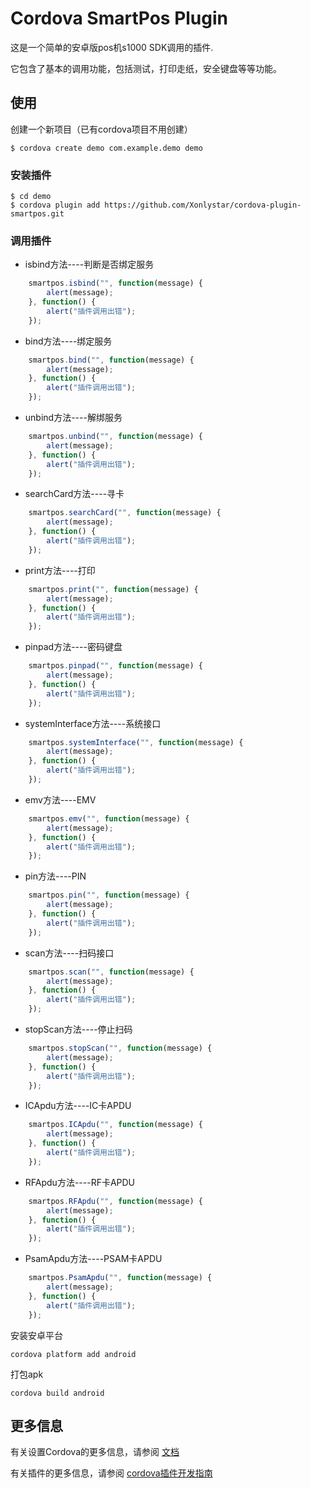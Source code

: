 # Cordova SmartPos Plugin

这是一个简单的安卓版pos机s1000 SDK调用的插件.

它包含了基本的调用功能，包括测试，打印走纸，安全键盘等等功能。

## 使用

创建一个新项目（已有cordova项目不用创建）

    $ cordova create demo com.example.demo demo
    
### 安装插件

    $ cd demo
    $ cordova plugin add https://github.com/Xonlystar/cordova-plugin-smartpos.git
    

### 调用插件
- isbind方法----判断是否绑定服务

```js
    smartpos.isbind("", function(message) {
        alert(message);
    }, function() {
        alert("插件调用出错");
    });
```
- bind方法----绑定服务

```js
    smartpos.bind("", function(message) {
        alert(message);
    }, function() {
        alert("插件调用出错");
    });
```
- unbind方法----解绑服务

```js
    smartpos.unbind("", function(message) {
        alert(message);
    }, function() {
        alert("插件调用出错");
    });
```
- searchCard方法----寻卡

```js
    smartpos.searchCard("", function(message) {
        alert(message);
    }, function() {
        alert("插件调用出错");
    });
```
- print方法----打印

```js
    smartpos.print("", function(message) {
        alert(message);
    }, function() {
        alert("插件调用出错");
    });
```
- pinpad方法----密码键盘

```js
    smartpos.pinpad("", function(message) {
        alert(message);
    }, function() {
        alert("插件调用出错");
    });
```
- systemInterface方法----系统接口

```js
    smartpos.systemInterface("", function(message) {
        alert(message);
    }, function() {
        alert("插件调用出错");
    });
```
- emv方法----EMV

```js
    smartpos.emv("", function(message) {
        alert(message);
    }, function() {
        alert("插件调用出错");
    });
```
- pin方法----PIN

```js
    smartpos.pin("", function(message) {
        alert(message);
    }, function() {
        alert("插件调用出错");
    });
```
- scan方法----扫码接口

```js
    smartpos.scan("", function(message) {
        alert(message);
    }, function() {
        alert("插件调用出错");
    });
```
- stopScan方法----停止扫码

```js
    smartpos.stopScan("", function(message) {
        alert(message);
    }, function() {
        alert("插件调用出错");
    });
```
- ICApdu方法----IC卡APDU

```js
    smartpos.ICApdu("", function(message) {
        alert(message);
    }, function() {
        alert("插件调用出错");
    });
```
- RFApdu方法----RF卡APDU

```js
    smartpos.RFApdu("", function(message) {
        alert(message);
    }, function() {
        alert("插件调用出错");
    });
```
- PsamApdu方法----PSAM卡APDU

```js
    smartpos.PsamApdu("", function(message) {
        alert(message);
    }, function() {
        alert("插件调用出错");
    });
```

安装安卓平台

    cordova platform add android
    
打包apk

    cordova build android

## 更多信息

有关设置Cordova的更多信息，请参阅 [文档](http://cordova.apache.org/docs/en/latest/guide/cli/index.html)

有关插件的更多信息，请参阅 [cordova插件开发指南](http://cordova.apache.org/docs/en/latest/guide/hybrid/plugins/index.html)
